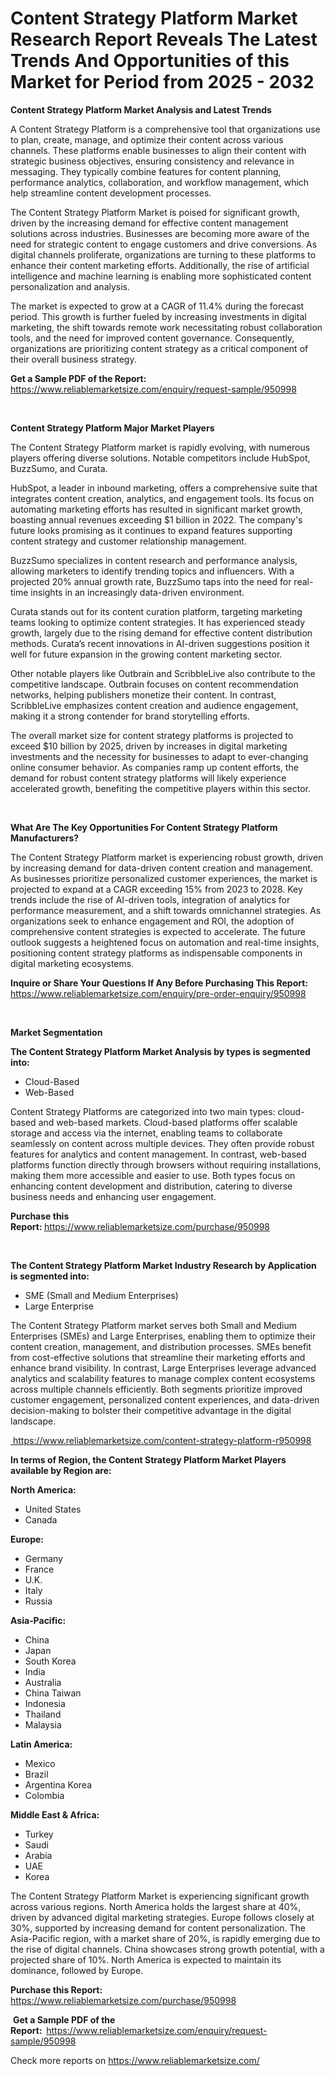 <p><h1>Content Strategy Platform Market Research Report Reveals The Latest Trends And Opportunities of this Market for Period from 2025 - 2032</h1></p><p><strong>Content Strategy Platform Market Analysis and Latest Trends</strong></p>
<p><p>A Content Strategy Platform is a comprehensive tool that organizations use to plan, create, manage, and optimize their content across various channels. These platforms enable businesses to align their content with strategic business objectives, ensuring consistency and relevance in messaging. They typically combine features for content planning, performance analytics, collaboration, and workflow management, which help streamline content development processes.</p><p>The Content Strategy Platform Market is poised for significant growth, driven by the increasing demand for effective content management solutions across industries. Businesses are becoming more aware of the need for strategic content to engage customers and drive conversions. As digital channels proliferate, organizations are turning to these platforms to enhance their content marketing efforts. Additionally, the rise of artificial intelligence and machine learning is enabling more sophisticated content personalization and analysis.</p><p>The market is expected to grow at a CAGR of 11.4% during the forecast period. This growth is further fueled by increasing investments in digital marketing, the shift towards remote work necessitating robust collaboration tools, and the need for improved content governance. Consequently, organizations are prioritizing content strategy as a critical component of their overall business strategy.</p></p>
<p><strong>Get a Sample PDF of the Report:&nbsp;</strong> <a href="https://www.reliablemarketsize.com/enquiry/request-sample/950998?utm_campaign=2481&utm_medium=2&utm_source=Github&utm_content=ia&utm_term=06032025&utm_id=content-strategy-platform">https://www.reliablemarketsize.com/enquiry/request-sample/950998</a></p>
<p>&nbsp;</p>
<p><strong>Content Strategy Platform Major Market Players</strong></p>
<p><p>The Content Strategy Platform market is rapidly evolving, with numerous players offering diverse solutions. Notable competitors include HubSpot, BuzzSumo, and Curata. </p><p>HubSpot, a leader in inbound marketing, offers a comprehensive suite that integrates content creation, analytics, and engagement tools. Its focus on automating marketing efforts has resulted in significant market growth, boasting annual revenues exceeding $1 billion in 2022. The company's future looks promising as it continues to expand features supporting content strategy and customer relationship management.</p><p>BuzzSumo specializes in content research and performance analysis, allowing marketers to identify trending topics and influencers. With a projected 20% annual growth rate, BuzzSumo taps into the need for real-time insights in an increasingly data-driven environment.</p><p>Curata stands out for its content curation platform, targeting marketing teams looking to optimize content strategies. It has experienced steady growth, largely due to the rising demand for effective content distribution methods. Curata’s recent innovations in AI-driven suggestions position it well for future expansion in the growing content marketing sector.</p><p>Other notable players like Outbrain and ScribbleLive also contribute to the competitive landscape. Outbrain focuses on content recommendation networks, helping publishers monetize their content. In contrast, ScribbleLive emphasizes content creation and audience engagement, making it a strong contender for brand storytelling efforts.</p><p>The overall market size for content strategy platforms is projected to exceed $10 billion by 2025, driven by increases in digital marketing investments and the necessity for businesses to adapt to ever-changing online consumer behavior. As companies ramp up content efforts, the demand for robust content strategy platforms will likely experience accelerated growth, benefiting the competitive players within this sector.</p></p>
<p>&nbsp;</p>
<p><strong>What Are The Key Opportunities For Content Strategy Platform Manufacturers?</strong></p>
<p><p>The Content Strategy Platform market is experiencing robust growth, driven by increasing demand for data-driven content creation and management. As businesses prioritize personalized customer experiences, the market is projected to expand at a CAGR exceeding 15% from 2023 to 2028. Key trends include the rise of AI-driven tools, integration of analytics for performance measurement, and a shift towards omnichannel strategies. As organizations seek to enhance engagement and ROI, the adoption of comprehensive content strategies is expected to accelerate. The future outlook suggests a heightened focus on automation and real-time insights, positioning content strategy platforms as indispensable components in digital marketing ecosystems.</p></p>
<p><strong>Inquire or Share Your Questions If Any Before Purchasing This Report:</strong> <a href="https://www.reliablemarketsize.com/enquiry/pre-order-enquiry/950998?utm_campaign=2481&utm_medium=2&utm_source=Github&utm_content=ia&utm_term=06032025&utm_id=content-strategy-platform">https://www.reliablemarketsize.com/enquiry/pre-order-enquiry/950998</a></p>
<p>&nbsp;</p>
<p><strong>Market Segmentation</strong></p>
<p><strong>The Content Strategy Platform Market Analysis by types is segmented into:</strong></p>
<p><ul><li>Cloud-Based</li><li>Web-Based</li></ul></p>
<p><p>Content Strategy Platforms are categorized into two main types: cloud-based and web-based markets. Cloud-based platforms offer scalable storage and access via the internet, enabling teams to collaborate seamlessly on content across multiple devices. They often provide robust features for analytics and content management. In contrast, web-based platforms function directly through browsers without requiring installations, making them more accessible and easier to use. Both types focus on enhancing content development and distribution, catering to diverse business needs and enhancing user engagement.</p></p>
<p><strong>Purchase this Report:&nbsp;</strong><a href="https://www.reliablemarketsize.com/purchase/950998?utm_campaign=2481&utm_medium=2&utm_source=Github&utm_content=ia&utm_term=06032025&utm_id=content-strategy-platform">https://www.reliablemarketsize.com/purchase/950998</a></p>
<p>&nbsp;</p>
<p><strong>The Content Strategy Platform Market Industry Research by Application is segmented into:</strong></p>
<p><ul><li>SME (Small and Medium Enterprises)</li><li>Large Enterprise</li></ul></p>
<p><p>The Content Strategy Platform market serves both Small and Medium Enterprises (SMEs) and Large Enterprises, enabling them to optimize their content creation, management, and distribution processes. SMEs benefit from cost-effective solutions that streamline their marketing efforts and enhance brand visibility. In contrast, Large Enterprises leverage advanced analytics and scalability features to manage complex content ecosystems across multiple channels efficiently. Both segments prioritize improved customer engagement, personalized content experiences, and data-driven decision-making to bolster their competitive advantage in the digital landscape.</p></p>
<p><a href="https://www.reliablemarketsize.com/content-strategy-platform-r950998?utm_campaign=2481&utm_medium=2&utm_source=Github&utm_content=ia&utm_term=06032025&utm_id=content-strategy-platform">&nbsp;https://www.reliablemarketsize.com/content-strategy-platform-r950998</a></p>
<p><strong>In terms of Region, the Content Strategy Platform Market Players available by Region are:</strong></p>
<p>
    <p> <strong> North America: </strong>
        <ul>
            <li>United States</li>
            <li>Canada</li>
        </ul>
        </p> 
    <p> <strong> Europe: </strong>
        <ul>
            <li>Germany</li>
            <li>France</li>
            <li>U.K.</li>
            <li>Italy</li>
            <li>Russia</li>
        </ul>
        </p> 
    <p> <strong> Asia-Pacific: </strong>
        <ul>
            <li>China</li>
            <li>Japan</li>
            <li>South Korea</li>
            <li>India</li>
            <li>Australia</li>
            <li>China Taiwan</li>
            <li>Indonesia</li>
            <li>Thailand</li>
            <li>Malaysia</li>
        </ul>
        </p> 
    <p> <strong> Latin America: </strong>
        <ul>
            <li>Mexico</li>
            <li>Brazil</li>
            <li>Argentina Korea</li>
            <li>Colombia</li>
        </ul>
        </p> 
    <p> <strong> Middle East & Africa: </strong>
        <ul>
            <li>Turkey</li>
            <li>Saudi</li>
            <li>Arabia</li>
            <li>UAE</li>
            <li>Korea</li>
        </ul>
    </p>
    </p>
<p><p>The Content Strategy Platform Market is experiencing significant growth across various regions. North America holds the largest share at 40%, driven by advanced digital marketing strategies. Europe follows closely at 30%, supported by increasing demand for content personalization. The Asia-Pacific region, with a market share of 20%, is rapidly emerging due to the rise of digital channels. China showcases strong growth potential, with a projected share of 10%. North America is expected to maintain its dominance, followed by Europe.</p></p>
<p><strong>Purchase this Report: </strong><a href="https://www.reliablemarketsize.com/purchase/950998?utm_campaign=2481&utm_medium=2&utm_source=Github&utm_content=ia&utm_term=06032025&utm_id=content-strategy-platform">https://www.reliablemarketsize.com/purchase/950998</a></p>
<p>&nbsp;<strong>Get a Sample PDF of the Report:&nbsp;&nbsp;</strong><a href="https://www.reliablemarketsize.com/enquiry/request-sample/950998?utm_campaign=2481&utm_medium=2&utm_source=Github&utm_content=ia&utm_term=06032025&utm_id=content-strategy-platform">https://www.reliablemarketsize.com/enquiry/request-sample/950998</a></p>
<p><strong></strong></p>
<p>Check more reports on <a href="https://www.reliablemarketsize.com/?utm_campaign=2481&utm_medium=2&utm_source=Github&utm_content=ia&utm_term=06032025&utm_id=content-strategy-platform">https://www.reliablemarketsize.com/</a></p>